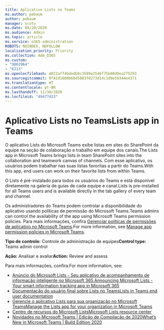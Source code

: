 ```yaml
---
title: Aplicativo Lists no Teams
ms.author: pebaum
author: pebaum
manager: scotv
ms.date: 08/20/2020
ms.audience: Admin
ms.topic: article
ms.service: o365-administration
ROBOTS: NOINDEX, NOFOLLOW
localization_priority: Priority
ms.collection: Adm_O365
ms.custom:
- "9002964"
- "6213"
ms.openlocfilehash: 4022aff4bdedb9c3589e2546f75b00d9ea275293
ms.sourcegitcommit: 0f42d1600b6845083f0273d14c1d9e59344e4371
ms.translationtype: HT
ms.contentlocale: pt-BR
ms.lasthandoff: 11/30/2020
ms.locfileid: "49477433"
---
```

# <a name="lists-app-in-teams"></a><span data-ttu-id="55eb1-102">Aplicativo Lists no Teams</span><span class="sxs-lookup"><span data-stu-id="55eb1-102">Lists app in Teams</span></span>

<span data-ttu-id="55eb1-103">O aplicativo Lists do Microsoft Teams exibe listas em sites do SharePoint da equipe na seção de colaboração e trabalho em equipe dos canais.</span><span class="sxs-lookup"><span data-stu-id="55eb1-103">The Lists app in Microsoft Teams brings lists in team SharePoint sites into the collaboration and teamwork canvas of channels.</span></span> <span data-ttu-id="55eb1-104">Com esse aplicativo, os usuários podem trabalhar nas suas listas favoritas a partir do Teams.</span><span class="sxs-lookup"><span data-stu-id="55eb1-104">With this app, end users can work on their favorite lists from within Teams.</span></span>

<span data-ttu-id="55eb1-105">O Lists é pré-instalado para todos os usuários do Teams e está disponível diretamente na galeria de guias de cada equipe e canal.</span><span class="sxs-lookup"><span data-stu-id="55eb1-105">Lists is pre-installed for all Teams users and is available directly in the tab gallery of every team and channel.</span></span>

<span data-ttu-id="55eb1-106">Os administradores do Teams podem controlar a disponibilidade do aplicativo usando políticas de permissão do Microsoft Teams.</span><span class="sxs-lookup"><span data-stu-id="55eb1-106">Teams admins can control the availability of the app using Microsoft Teams permission policies.</span></span> <span data-ttu-id="55eb1-107">Para mais informações, confira [Gerenciar políticas de permissões de aplicativo no Microsoft Teams](https://docs.microsoft.com/microsoftteams/teams-app-permission-policies).</span><span class="sxs-lookup"><span data-stu-id="55eb1-107">For more information, see [Manage app permission policies in Microsoft Teams](https://docs.microsoft.com/microsoftteams/teams-app-permission-policies).</span></span>

<span data-ttu-id="55eb1-108">**Tipo de controle:** Controle de administração de equipes</span><span class="sxs-lookup"><span data-stu-id="55eb1-108">**Control type:**  Teams admin control</span></span>  

<span data-ttu-id="55eb1-109">**Ação:** Analisar e avaliar</span><span class="sxs-lookup"><span data-stu-id="55eb1-109">**Action:**  Review and assess</span></span>

<span data-ttu-id="55eb1-110">Para mais informações, confira:</span><span class="sxs-lookup"><span data-stu-id="55eb1-110">For more information, see:</span></span>

- [<span data-ttu-id="55eb1-111">Anúncio do Microsoft Lists - Seu aplicativo de acompanhamento de informação inteligente no Microsoft 365.</span><span class="sxs-lookup"><span data-stu-id="55eb1-111">Announcing Microsoft Lists - Your smart information tracking app in Microsoft 365</span></span>](https://techcommunity.microsoft.com/t5/microsoft-365-blog/announcing-microsoft-lists-your-smart-information-tracking-app/ba-p/1372233)
- [<span data-ttu-id="55eb1-112">Documentação do usuário final sobre Lists no Teams</span><span class="sxs-lookup"><span data-stu-id="55eb1-112">Lists in Teams end user documentation</span></span>](https://support.microsoft.com/office/get-started-with-lists-in-microsoft-taeams-c971e46b-b36c-491b-9c35-efeddd0297db)
- [<span data-ttu-id="55eb1-113">Gerencie o aplicativo Lists para sua organização no Microsoft Teams</span><span class="sxs-lookup"><span data-stu-id="55eb1-113">Manage the Lists app for your organization in Microsoft Teams</span></span>](https://docs.microsoft.com/microsoftteams/manage-lists-app)
- [<span data-ttu-id="55eb1-114">Centro de recursos do Microsoft Lists</span><span class="sxs-lookup"><span data-stu-id="55eb1-114">Microsoft Lists resource center</span></span>](https://aka.ms/MSLists)
- [<span data-ttu-id="55eb1-115">Novidades no Microsoft Teams | Edição de Compilação de 2020</span><span class="sxs-lookup"><span data-stu-id="55eb1-115">What’s New in Microsoft Teams | Build Edition 2020</span></span>](https://techcommunity.microsoft.com/t5/microsoft-teams-blog/what-s-new-in-microsoft-teams-build-edition-2020/ba-p/1394224)
